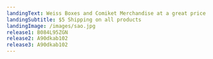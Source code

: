 ```yaml
---
landingText: Weiss Boxes and Comiket Merchandise at a great price
landingSubtitle: $5 Shipping on all products
landingImage: /images/sao.jpg
release1: B084L95ZGN
release2: A90dkab102
release3: A90dkab102
---
```

